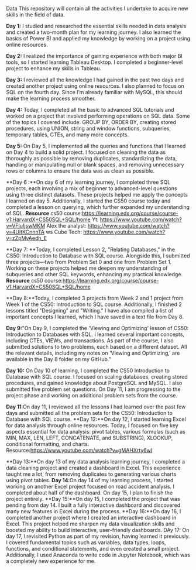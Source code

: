 Data
This repository will contain all the activities I undertake to acquire new skills in the field of data.

**Day 1:** I studied and researched the essential skills needed in data analysis and created a two-month plan for my learning journey. I also learned the basics of Power BI and applied my knowledge by working on a project using online resources.

**Day 2:** I realized the importance of gaining experience with both major BI tools, so I started learning Tableau Desktop. I completed a beginner-level project to enhance my skills in Tableau.

**Day 3:** I reviewed all the knowledge I had gained in the past two days and created another project using online resources. I also planned to focus on SQL on the fourth day. Since I’m already familiar with MySQL, this should make the learning process smoother.

**Day 4:** Today, I completed all the basic to advanced SQL tutorials and worked on a project that involved performing operations on SQL data. Some of the topics I covered include: GROUP BY, ORDER BY, creating stored procedures, using UNION, string and window functions, subqueries, temporary tables, CTEs, and many more concepts.

**Day 5:**  On Day 5, I implemented all the queries and functions that I learned on Day 4 to build a solid project. I focused on cleaning the data as thoroughly as possible by removing duplicates, standardizing the data, handling or manipulating null or blank spaces, and removing unnecessary rows or columns to ensure the data was as clean as possible.

**Day 6 :**On day 6 of my learning journey, I completed three SQL projects, each involving a mix of beginner to advanced-level questions using three distinct datasets. These projects helped me apply the concepts I learned on day 5. Additionally, I started the CS50 course today and completed a lesson on querying, which further expanded my understanding of SQL. 
**Resource**
cs50 course:https://learning.edx.org/course/course-v1:HarvardX+CS50SQL+SQL/home
Yt: https://www.youtube.com/watch?v=VFIuIjswMKM
Alex the analyst: https://www.youtube.com/watch?v=4UltKCnnnTA
ws Cube Tech: https://www.youtube.com/watch?v=zZpMvAedh_E

**Day 7: **Today, I completed Lesson 2, "Relating Databases," in the CS50: Introduction to Database with SQL course. Alongside this, I submitted three projects—two from Problem Set 0 and one from Problem Set 1. Working on these projects helped me deepen my understanding of subqueries and other SQL keywords, enhancing my practical knowledge.
**Resource**
cs50 course:https://learning.edx.org/course/course-v1:HarvardX+CS50SQL+SQL/home

**Day 8:**Today, I completed 3 projects from Week 2 and 1 project from Week 1 of the CS50: Introduction to SQL course. Additionally, I finished 2 lessons titled "Designing" and "Writing." I have also compiled a list of important concepts I learned, which I have saved in a text file from Day 8.

**Day 9:**"On Day 9, I completed the 'Viewing and Optimizing' lesson of CS50: Introduction to Databases with SQL. I learned several important concepts, including CTEs, VIEWs, and transactions. As part of the course, I also submitted solutions to two problems, each based on a different dataset. All the relevant details, including my notes on 'Viewing and Optimizing,' are available in the Day 8 folder on my GitHub."

**Day 10:** On Day 10 of learning, I completed the CS50 Introduction to Database with SQL course. I focused on scaling databases, creating stored procedures, and gained knowledge about PostgreSQL and MySQL. I also submitted five problem set questions. On Day 11, I am progressing to the project phase and working on additional problem sets from the course.

**Day 11**:On day 11, I reviewed all the lessons I had learned over the past few days and submitted all the problem sets for the CS50: Introduction to Database with SQL course.
**Day 12:**On day 12, I started learning Excel for data analysis through online resources. Today, I focused on five key aspects essential for data analysis: pivot tables, various formulas (such as MIN, MAX, LEN, LEFT, CONCATENATE, and SUBSTRING), XLOOKUP, conditional formatting, and charts.
      Resource:https://www.youtube.com/watch?v=gMAHXrty6wI

**Day 13:**On day 13 of my data analysis learning journey, I completed a data cleaning project and created a dashboard in Excel. This experience taught me a lot, from removing duplicates to generating various charts using pivot tables.
**Day 14**:On day 14 of my learning process, I started working on another Excel project focused on road accident analysis. I completed about half of the dashboard. On day 15, I plan to finish the project entirely.
**Day 15:**On day 15, I completed the project that was pending from day 14. I built a fully interactive dashboard and discovered many new features in Excel during the process.
**Day 16:**On day 16, I completed another project where I created an interactive dashboard in Excel. This project helped me sharpen my data visualization skills and boosted my ability to build interactive, user-friendly dashboards.
DAy 17: On day 17, I revisited Python as part of my revision, having learned it previously. I covered fundamental topics such as variables, data types, loops, functions, and conditional statements, and even created a small project. Additionally, I used Anaconda to write code in Jupyter Notebook, which was a completely new experience for me.
